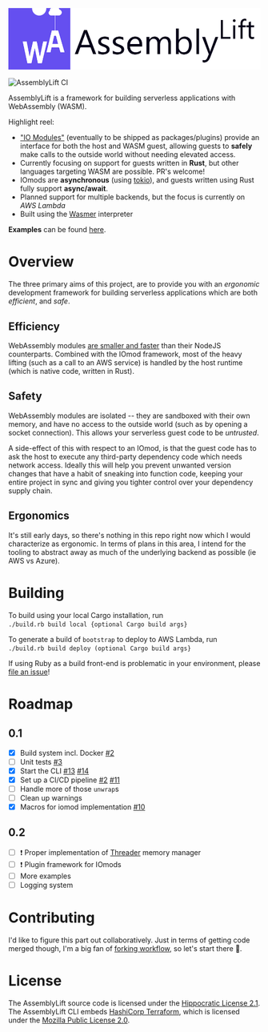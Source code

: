 <p align="center">
  <img width="600" src="./docs/AssemblyLift_logo_with_text.png">
</p>

![AssemblyLift CI](https://github.com/akkoro/assemblylift/workflows/AssemblyLift%20CI/badge.svg)

AssemblyLift is a framework for building serverless applications with WebAssembly (WASM).

Highlight reel:

- ["IO Modules"](backends/aws-lambda/iomod) (eventually to be shipped as packages/plugins) provide an interface for both the host and WASM guest,
  allowing guests to **safely** make calls to the outside world without needing elevated access.
- Currently focusing on support for guests written in **Rust**, but other languages targeting WASM are possible. PR's welcome!
- IOmods are **asynchronous** (using [tokio](https://github.com/tokio-rs/tokio)), and guests written using Rust fully support **async/await**.
- Planned support for multiple backends, but the focus is currently on _AWS Lambda_
- Built using the [Wasmer](https://wasmer.io) interpreter

**Examples** can be found [here](/examples).

# Overview

The three primary aims of this project, are to provide you with an _ergonomic_ development framework for building serverless applications
which are both _efficient_, and _safe_.

## Efficiency

WebAssembly modules [are smaller and faster](https://medium.com/@OPTASY.com/webassembly-vs-javascript-is-wasm-faster-than-js-when-does-javascript-perform-better-db86d2ecf2cc)
than their NodeJS counterparts. Combined with the IOmod framework, most of the heavy lifting (such as a call to an AWS
service) is handled by the host runtime (which is native code, written in Rust).

## Safety

WebAssembly modules are isolated -- they are sandboxed with their own memory, and have no access to the outside world
(such as by opening a socket connection). This allows your serverless guest code to be _untrusted_.

A side-effect of this with respect to an IOmod, is that the guest code has to ask the host to execute
any third-party dependency code which needs network access. Ideally this will help you prevent unwanted version changes that
have a habit of sneaking into function code, keeping your entire project in sync and giving you tighter control over
your dependency supply chain.

## Ergonomics

It's still early days, so there's nothing in this repo right now which I would characterize as ergonomic. In terms of
plans in this area, I intend for the tooling to abstract away as much of the underlying backend as possible (ie AWS vs Azure).

# Building

To build using your local Cargo installation, run  
`./build.rb build local {optional Cargo build args}`

To generate a build of `bootstrap` to deploy to AWS Lambda, run  
`./build.rb build deploy (optional Cargo build args}`

If using Ruby as a build front-end is problematic in your environment, please [file an issue](https://github.com/akkoro/assemblylift/issues/new?labels=bug)!

# Roadmap

## 0.1

- [x] Build system incl. Docker [#2](https://github.com/akkoro/assemblylift/issues/2)
- [ ] Unit tests [#3](https://github.com/akkoro/assemblylift/issues/3)
- [x] Start the CLI [#13](https://github.com/akkoro/assemblylift/pull/13) [#14](https://github.com/akkoro/assemblylift/issues/14)
- [x] Set up a CI/CD pipeline [#2](https://github.com/akkoro/assemblylift/issues/2) [#11](https://github.com/akkoro/assemblylift/pull/11)
- [ ] Handle more of those `unwrap`s
- [ ] Clean up warnings
- [x] Macros for iomod implementation [#10](https://github.com/akkoro/assemblylift/pull/10)

## 0.2

- [ ] ❗ Proper implementation of [Threader](/core/event/src/threader.rs) memory manager
- [ ] ❗ Plugin framework for IOmods
- [ ] More examples
- [ ] Logging system

# Contributing

I'd like to figure this part out collaboratively. Just in terms of getting code merged though,
I'm a big fan of [forking workflow](https://www.atlassian.com/git/tutorials/comparing-workflows/forking-workflow),
so let's start there 🙂.

# License

The AssemblyLift source code is licensed under the [Hippocratic License 2.1](/LICENSE.md).  
The AssemblyLift CLI embeds [HashiCorp Terraform](https://terraform.io), which is licensed under the [Mozilla Public License 2.0](https://www.mozilla.org/en-US/MPL/2.0/).
